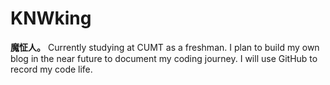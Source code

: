 # KNWking

<!--
**KNWking/KNWking** is a ✨ _special_ ✨ repository because its `README.md` (this file) appears on your GitHub profile.

Here are some ideas to get you started:

- 🔭 I’m currently working on ...
- 🌱 I’m currently learning ...
- 👯 I’m looking to collaborate on ...
- 🤔 I’m looking for help with ...
- 💬 Ask me about ...
- 📫 How to reach me: ...
- 😄 Pronouns: ...
- ⚡ Fun fact: ...
-->
<strong>魔怔人。</strong>
Currently studying at CUMT as a freshman.
I plan to build my own blog in the near future to document my coding journey.
I will use GitHub to record my code life.
